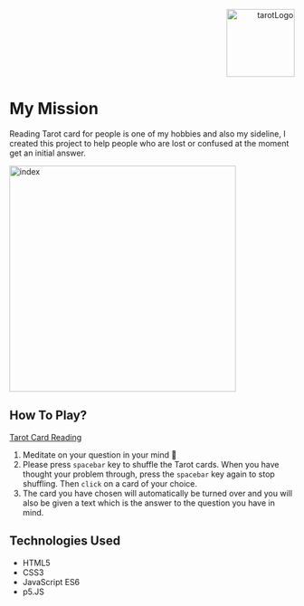 <p align="right"><img src="https://user-images.githubusercontent.com/104759740/183773474-e000b979-abc8-435e-8bc4-9075b404812c.jpeg" alt="tarotLogo" height="120" /></p>

# My Mission
Reading Tarot card for people is one of my hobbies and also my sideline, I created this project to help people who are lost or confused at the moment get an initial answer.
<p align="left"><img width="400" alt="index" src="https://user-images.githubusercontent.com/104759740/183773224-2715b0a5-cc4e-4587-8191-e3eb06a12e8a.gif"></p>

## How To Play?
[Tarot Card Reading](https://whl99.github.io/tarot-card-reading/)
1. Meditate on your question in your mind 🧠
2. Please press ```spacebar``` key to shuffle the Tarot cards. When you have thought your problem through, press the ```spacebar``` key again to stop shuffling. Then ```click``` on a card of your choice.
3. The card you have chosen will automatically be turned over and you will also be given a text which is the answer to the question you have in mind.

## Technologies Used

- HTML5
- CSS3
- JavaScript ES6
- p5.JS
